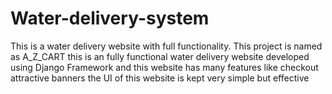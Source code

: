 # Water-delivery-system
This is a water delivery website with full functionality. This project is named as A_Z_CART this is an fully functional water delivery website developed using Django Framework and this website has many features like checkout attractive banners the UI of this website is kept very simple but effective
